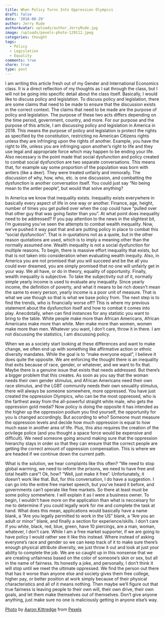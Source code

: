 ```yaml
---
title: When Policy Turns Into Oppression Olympics
draft: false
date: '2018-08-29'
author: Jerry Rude
authorAvatar: uploads/author_JerryRude.jpg
image: /uploads/pexels-photo-129112.jpeg
categories: thought
tags:
  - Policy
  - Legislation
  - Equality
comments: true
share: true
type: post
---
```

I am writing this article fresh out of my Gender and International Economics class. It is a direct reflection of my thoughts as I sat through the class, but I will not be going into specific detail about the class itself. Basically, I would like to discuss policy and legislation. To discuss policy and legislation, there are some claims that need to be made to ensure that the discussion exists in the correct context. The claims that need to be made are the purpose of policy and legislation. The purpose of these two acts differs depending on the time period, government, country, and more. For our purpose and the purpose of this article, I am discussing policy and legislation in America in 2018. This means the purpose of policy and legislation is protect the rights as specified by the constitution, restricting no American Citizens rights unless they are infringing upon the rights of another. Example, you have the right to life, unless you are infringing upon another’s right to life and they use legal and appropriate force which may happen to be ending your life. Also necessary is the point made that social dysfunction and policy created to combat social dysfunction are two separate conversations. This means that, for example say some proportion of the population was born with antlers (like a deer). They were treated unfairly and immorally. The discussion of why, how, who, etc. is one discussion, and combatting the dysfunction is another conversation itself. You could just say “No being mean to the antler people”, but would that solve anything?

In America we know that inequality exists. Inequality exists everywhere in basically every aspect of life in one way or another. Finance, age, height, number of times you get pulled over when the cop could have “pulled over that other guy that was going faster than you”. At what point does inequality need to be addressed? If you pay attention to the news in the slightest bit, I’m guessing you’ve seen the attempts to combat wealth inequality. Now, we’ve pushed it way past that and are putting policy in place to combat this “social dysfunction”. That is in quotations not as a quote, but in the other reason quotations are used, which is to imply a meaning other than the normally assumed one. Wealth inequality is not a social dysfunction for multiple reasons. To begin, there is massive effort inequality that exists, but that is not taken into consideration when evaluating wealth inequity. Also, in America you are not promised that you will succeed and be the all you could ever dreamed, you are simply promised that no one will unfairly get in your way. We all have, or do in theory, equality of opportunity. Finally, wealth inequality is subjective. To take the subjectivity out of it, normally simple yearly income is used to evaluate any inequality. Since yearly income, the definition of poverty, and what it means to be rich doesn’t mean the same to every person, yearly income is a poor unit of measure. That is what we use though so that is what we base policy from. The next step is to find the trends, who is financially worse off? This is where my previous statement about the dysfunction itself and how to combat it comes into play. Anecdotally, when can find instances for any statistic you want to bring to the table. White people make more than African Americans, African Americans make more than white. Men make more than women, women make more than men. Whatever you want, I don’t care, throw it in there. I am not discussing the statistics, I am discussing policy. 

When we as a society start looking at these differences and want to make change, we often end up with something like affirmative action or ethnic diversity mandates. While the goal is to “make everyone equal”, I believe it does quite the opposite. We are enforcing the thought there is an inequality that exits because of race, gender, or whatever, and we want to fix that. Maybe there is a genuine issue that exists that needs addressed. But there’s a bigger problem that this creates. As soon as you say that the woman needs their own gender stimulus, and African Americans need their own race stimulus, and the LGBT community needs their own sexuality stimulus, there will always be someone somewhere, more oppressed. You have just created the oppression Olympics, who can be the most oppressed, who is the farthest away from the all-powerful straight white male, who gets the oppression gold medal? Now policy is doing the opposite it has intended as the higher up the oppression podium you find yourself, the opportunity for you is changed accordingly. But according to who? Someone must measure the oppression levels and decide how much oppression is equal to how much ease in another area of life. Plus, this also requires the creation of the privilege police (and you thought a space force would be expensive and difficult). We need someone going around making sure that the oppression hierarchy stays in order so that they can ensure that the correct people are getting the correct amount of oppression compensation. This is where we are headed if we continue down the current path.

What is the solution, we hear complaints like this often?  “We need to stop global warming, we need to reform the prisons, we need to have free and total health care”! Ok, how? “Well, just make it free”. Unfortunately, it doesn’t work like that. But, for this conversation, I do have a suggestion. I can go into the entire free market speech, but you’ve heard it before, and governments can’t operate like free markets. So there at least must be some policy somewhere. I will explain it as I were a business owner. To begin, I wouldn’t have more on the application than what is necceisary for me to determine if you could legally work for me and complete the task at hand. What does this mean, applications would basically have a name blank, a “Are you legally permitted to work in the US” blank, a “Are you an adult or minor” blank, and finally a section for experience/skills. I don’t care if you white, black, red, blue, green, have 10 piercings, are a man, woman, whatever, I don’t care. While I am a free market supporter, if we are going to have policy I would rather see it like this instead. Where instead of asking everyone’s race and gender so we can keep track of it to make sure there’s enough physical attribute diversity, we just throw it out and look at just your ability to complete the job. We are so caught up in this nonsense that we are creating unfairness based on the color of someone’s skin or sex, but all in the name of fairness. Its honestly a joke, and personally, I don’t think it will stop until we meet the ultimate oppressed. We find the person out there that has it worse than anyone else and society gives them free college, higher pay, or better position at work simply because of their physical characteristics and all of it means nothing. Then maybe we’ll figure out that true fairness is leaving people to their own will, their own drive, their own goals, and let them make themselves out of themselves. Don’t give anyone anything, just make sure no one is maliciously getting in anyone else’s way. 

[Photo](https://www.pexels.com/photo/white-house-129112/) by [Aaron Kittredge](https://www.pexels.com/@aaron-kittredge-35519) from [Pexels](https://www.pexels.com/)
